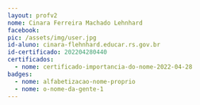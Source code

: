 ```yaml
---
layout: profv2
nome: Cinara Ferreira Machado Lehnhard
facebook:
pic: /assets/img/user.jpg
id-aluno: cinara-flehnhard.educar.rs.gov.br
id-certificado: 202204280440
certificados:
  - nome: certificado-importancia-do-nome-2022-04-28
badges:
  - nome: alfabetizacao-nome-proprio
  - nome: o-nome-da-gente-1
---
```

